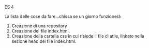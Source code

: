 ES 4

La lista delle cose da fare...chissa se un giorno funzionerà

1. Creazione di una repository
2. Creazione del file index.html.
3. Creazione della cartella css in cui risiede il file di stile, linkato nella sezione head del file index.html.